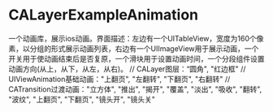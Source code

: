 # CALayerExampleAnimation
一个动画库，展示ios动画。界面描述：左边有一个UITableView，宽度为160个像素，以分组的形式展示动画列表，右边有一个UIImageView用于展示动画，一个开关用于使动画结束后是否复原，一个滑块用于设置动画时间，一个分段组件设置动画方向(从上，从下，从左，从右)。
//    CALayer图层：“圆角", "红边框"
//    UIViewAnimation基础动画："上翻页", "左翻转", "下翻页", "右翻转"
//    CATransition过渡动画："立方体", "推出", "揭开",  "覆盖", "淡出", "吸收",  "翻转",  "波纹",  "上翻页",  "下翻页",  "镜头开",  "镜头关"
